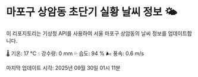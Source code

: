 
# 마포구 상암동 초단기 실황 날씨 정보 🌤️

이 리포지토리는 기상청 API를 사용하여 서울 마포구 상암동의 날씨 정보를 업데이트합니다. 

🌡️ 기온: 17 ℃
💧 강수량: 0 mm
💦 습도: 94 %
🌬️ 풍속: 0.6 m/s

마지막 업데이트 시각: 2025년 09월 30일 01시 11분    
